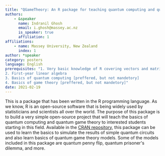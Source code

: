 ```yaml
---
title: "QGameTheory: An R package for teaching quantum computing and quantum game theory to students"
authors:
    - &speaker
      name: Indranil Ghosh
      email: i.ghosh@massey.ac.nz
      is_speaker: true
      affiliation: 1
affiliations:
    - name: Massey University, New Zealand
      index: 1
author: *speaker
category: posters
language: English
prerequisites: "1. Very basic knowledge of R covering vectors and matrices
2. First-year linear algebra
3. Basics of quantum computing [preffered, but not mandetory]
4. Basics of game theory [preffered, but not mandetory]"
date: 2021-02-19
---
```

This is a package that has been written in the R programming language. As we know, R is an open-source software that is being widely used by statisticians and scientists all over the world. The purpose of this package is to build a very simple open-source project that will teach the basics of quantum computing and quantum game theory to interested students starting in this field. Available in the [CRAN repository](https://cran.r-project.org/web/packages/QGameTheory/index.html), this package can be used to learn the basics to simulate the results of simple quantum circuits and also learn basics of quantum game theory models. Some of the models included in this package are quantum penny flip, quantum prisoner's dilemma, and more.
